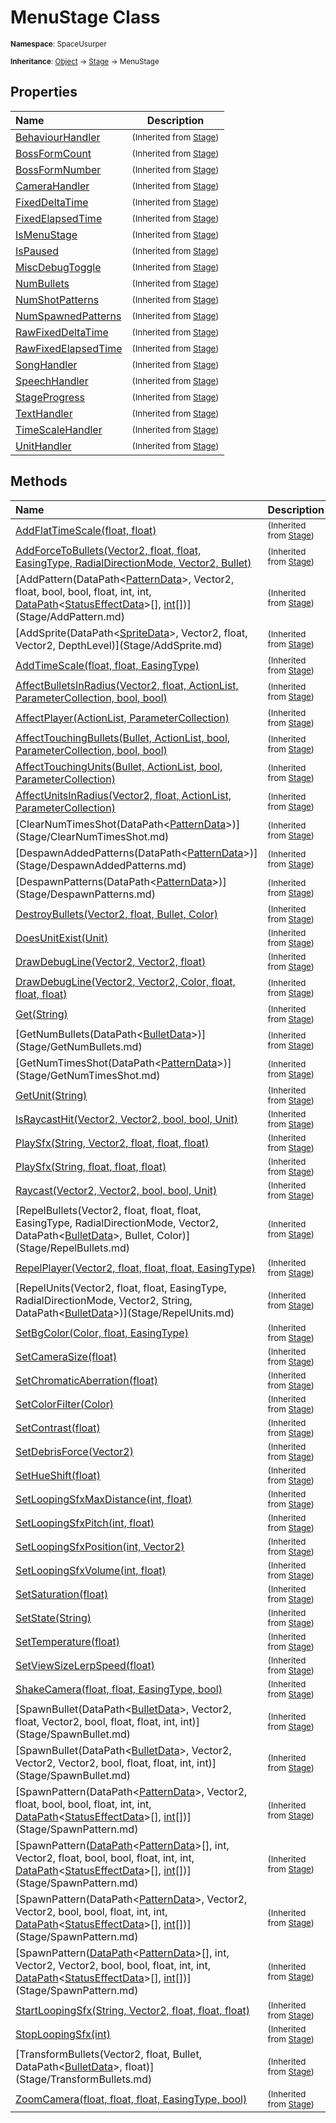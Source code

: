 # MenuStage Class

<small>**Namespace**: SpaceUsurper</small>

<small>**Inheritance**: [Object](https://docs.microsoft.com/en-us/dotnet/api/system.object?view=netframework-4.5) → [Stage](Stage.md) → MenuStage</small>

## Properties

<div markdown="1" class="member-table">

| Name | Description |
| :--- | ----------- |
| [BehaviourHandler](Stage/BehaviourHandler.md) | <small>(Inherited from [Stage](Stage.md))</small> | 
| [BossFormCount](Stage/BossFormCount.md) | <small>(Inherited from [Stage](Stage.md))</small> | 
| [BossFormNumber](Stage/BossFormNumber.md) | <small>(Inherited from [Stage](Stage.md))</small> | 
| [CameraHandler](Stage/CameraHandler.md) | <small>(Inherited from [Stage](Stage.md))</small> | 
| [FixedDeltaTime](Stage/FixedDeltaTime.md) | <small>(Inherited from [Stage](Stage.md))</small> | 
| [FixedElapsedTime](Stage/FixedElapsedTime.md) | <small>(Inherited from [Stage](Stage.md))</small> | 
| [IsMenuStage](Stage/IsMenuStage.md) | <small>(Inherited from [Stage](Stage.md))</small> | 
| [IsPaused](Stage/IsPaused.md) | <small>(Inherited from [Stage](Stage.md))</small> | 
| [MiscDebugToggle](Stage/MiscDebugToggle.md) | <small>(Inherited from [Stage](Stage.md))</small> | 
| [NumBullets](Stage/NumBullets.md) | <small>(Inherited from [Stage](Stage.md))</small> | 
| [NumShotPatterns](Stage/NumShotPatterns.md) | <small>(Inherited from [Stage](Stage.md))</small> | 
| [NumSpawnedPatterns](Stage/NumSpawnedPatterns.md) | <small>(Inherited from [Stage](Stage.md))</small> | 
| [RawFixedDeltaTime](Stage/RawFixedDeltaTime.md) | <small>(Inherited from [Stage](Stage.md))</small> | 
| [RawFixedElapsedTime](Stage/RawFixedElapsedTime.md) | <small>(Inherited from [Stage](Stage.md))</small> | 
| [SongHandler](Stage/SongHandler.md) | <small>(Inherited from [Stage](Stage.md))</small> | 
| [SpeechHandler](Stage/SpeechHandler.md) | <small>(Inherited from [Stage](Stage.md))</small> | 
| [StageProgress](Stage/StageProgress.md) | <small>(Inherited from [Stage](Stage.md))</small> | 
| [TextHandler](Stage/TextHandler.md) | <small>(Inherited from [Stage](Stage.md))</small> | 
| [TimeScaleHandler](Stage/TimeScaleHandler.md) | <small>(Inherited from [Stage](Stage.md))</small> | 
| [UnitHandler](Stage/UnitHandler.md) | <small>(Inherited from [Stage](Stage.md))</small> | 

</div>

## Methods

<div markdown="1" class="member-table">

| Name | Description |
| :--- | ----------- |
| [AddFlatTimeScale(float, float)](Stage/AddFlatTimeScale.md) | <small>(Inherited from [Stage](Stage.md))</small> | 
| [AddForceToBullets(Vector2, float, float, EasingType, RadialDirectionMode, Vector2, Bullet)](Stage/AddForceToBullets.md) | <small>(Inherited from [Stage](Stage.md))</small> | 
| [AddPattern(DataPath&lt;[PatternData](PatternData.md)&gt;, Vector2, float, bool, bool, float, int, int, [DataPath](DataPath-1.md)&lt;[StatusEffectData](StatusEffectData.md)&gt;[], [int](https://docs.microsoft.com/en-us/dotnet/api/system.int32?view=netframework-4.5)[])](Stage/AddPattern.md) | <small>(Inherited from [Stage](Stage.md))</small> | 
| [AddSprite(DataPath&lt;[SpriteData](SpriteData.md)&gt;, Vector2, float, Vector2, DepthLevel)](Stage/AddSprite.md) | <small>(Inherited from [Stage](Stage.md))</small> | 
| [AddTimeScale(float, float, EasingType)](Stage/AddTimeScale.md) | <small>(Inherited from [Stage](Stage.md))</small> | 
| [AffectBulletsInRadius(Vector2, float, ActionList, ParameterCollection, bool, bool)](Stage/AffectBulletsInRadius.md) | <small>(Inherited from [Stage](Stage.md))</small> | 
| [AffectPlayer(ActionList, ParameterCollection)](Stage/AffectPlayer.md) | <small>(Inherited from [Stage](Stage.md))</small> | 
| [AffectTouchingBullets(Bullet, ActionList, bool, ParameterCollection, bool, bool)](Stage/AffectTouchingBullets.md) | <small>(Inherited from [Stage](Stage.md))</small> | 
| [AffectTouchingUnits(Bullet, ActionList, bool, ParameterCollection)](Stage/AffectTouchingUnits.md) | <small>(Inherited from [Stage](Stage.md))</small> | 
| [AffectUnitsInRadius(Vector2, float, ActionList, ParameterCollection)](Stage/AffectUnitsInRadius.md) | <small>(Inherited from [Stage](Stage.md))</small> | 
| [ClearNumTimesShot(DataPath&lt;[PatternData](PatternData.md)&gt;)](Stage/ClearNumTimesShot.md) | <small>(Inherited from [Stage](Stage.md))</small> | 
| [DespawnAddedPatterns(DataPath&lt;[PatternData](PatternData.md)&gt;)](Stage/DespawnAddedPatterns.md) | <small>(Inherited from [Stage](Stage.md))</small> | 
| [DespawnPatterns(DataPath&lt;[PatternData](PatternData.md)&gt;)](Stage/DespawnPatterns.md) | <small>(Inherited from [Stage](Stage.md))</small> | 
| [DestroyBullets(Vector2, float, Bullet, Color)](Stage/DestroyBullets.md) | <small>(Inherited from [Stage](Stage.md))</small> | 
| [DoesUnitExist(Unit)](Stage/DoesUnitExist.md) | <small>(Inherited from [Stage](Stage.md))</small> | 
| [DrawDebugLine(Vector2, Vector2, float)](Stage/DrawDebugLine.md) | <small>(Inherited from [Stage](Stage.md))</small> | 
| [DrawDebugLine(Vector2, Vector2, Color, float, float, float)](Stage/DrawDebugLine.md) | <small>(Inherited from [Stage](Stage.md))</small> | 
| [Get(String)](Stage/Get.md) | <small>(Inherited from [Stage](Stage.md))</small> | 
| [GetNumBullets(DataPath&lt;[BulletData](BulletData.md)&gt;)](Stage/GetNumBullets.md) | <small>(Inherited from [Stage](Stage.md))</small> | 
| [GetNumTimesShot(DataPath&lt;[PatternData](PatternData.md)&gt;)](Stage/GetNumTimesShot.md) | <small>(Inherited from [Stage](Stage.md))</small> | 
| [GetUnit(String)](Stage/GetUnit.md) | <small>(Inherited from [Stage](Stage.md))</small> | 
| [IsRaycastHit(Vector2, Vector2, bool, bool, Unit)](Stage/IsRaycastHit.md) | <small>(Inherited from [Stage](Stage.md))</small> | 
| [PlaySfx(String, Vector2, float, float, float)](Stage/PlaySfx.md) | <small>(Inherited from [Stage](Stage.md))</small> | 
| [PlaySfx(String, float, float, float)](Stage/PlaySfx.md) | <small>(Inherited from [Stage](Stage.md))</small> | 
| [Raycast(Vector2, Vector2, bool, bool, Unit)](Stage/Raycast.md) | <small>(Inherited from [Stage](Stage.md))</small> | 
| [RepelBullets(Vector2, float, float, float, EasingType, RadialDirectionMode, Vector2, DataPath&lt;[BulletData](BulletData.md)&gt;, Bullet, Color)](Stage/RepelBullets.md) | <small>(Inherited from [Stage](Stage.md))</small> | 
| [RepelPlayer(Vector2, float, float, float, EasingType)](Stage/RepelPlayer.md) | <small>(Inherited from [Stage](Stage.md))</small> | 
| [RepelUnits(Vector2, float, float, EasingType, RadialDirectionMode, Vector2, String, DataPath&lt;[BulletData](BulletData.md)&gt;)](Stage/RepelUnits.md) | <small>(Inherited from [Stage](Stage.md))</small> | 
| [SetBgColor(Color, float, EasingType)](Stage/SetBgColor.md) | <small>(Inherited from [Stage](Stage.md))</small> | 
| [SetCameraSize(float)](Stage/SetCameraSize.md) | <small>(Inherited from [Stage](Stage.md))</small> | 
| [SetChromaticAberration(float)](Stage/SetChromaticAberration.md) | <small>(Inherited from [Stage](Stage.md))</small> | 
| [SetColorFilter(Color)](Stage/SetColorFilter.md) | <small>(Inherited from [Stage](Stage.md))</small> | 
| [SetContrast(float)](Stage/SetContrast.md) | <small>(Inherited from [Stage](Stage.md))</small> | 
| [SetDebrisForce(Vector2)](Stage/SetDebrisForce.md) | <small>(Inherited from [Stage](Stage.md))</small> | 
| [SetHueShift(float)](Stage/SetHueShift.md) | <small>(Inherited from [Stage](Stage.md))</small> | 
| [SetLoopingSfxMaxDistance(int, float)](Stage/SetLoopingSfxMaxDistance.md) | <small>(Inherited from [Stage](Stage.md))</small> | 
| [SetLoopingSfxPitch(int, float)](Stage/SetLoopingSfxPitch.md) | <small>(Inherited from [Stage](Stage.md))</small> | 
| [SetLoopingSfxPosition(int, Vector2)](Stage/SetLoopingSfxPosition.md) | <small>(Inherited from [Stage](Stage.md))</small> | 
| [SetLoopingSfxVolume(int, float)](Stage/SetLoopingSfxVolume.md) | <small>(Inherited from [Stage](Stage.md))</small> | 
| [SetSaturation(float)](Stage/SetSaturation.md) | <small>(Inherited from [Stage](Stage.md))</small> | 
| [SetState(String)](Stage/SetState.md) | <small>(Inherited from [Stage](Stage.md))</small> | 
| [SetTemperature(float)](Stage/SetTemperature.md) | <small>(Inherited from [Stage](Stage.md))</small> | 
| [SetViewSizeLerpSpeed(float)](Stage/SetViewSizeLerpSpeed.md) | <small>(Inherited from [Stage](Stage.md))</small> | 
| [ShakeCamera(float, float, EasingType, bool)](Stage/ShakeCamera.md) | <small>(Inherited from [Stage](Stage.md))</small> | 
| [SpawnBullet(DataPath&lt;[BulletData](BulletData.md)&gt;, Vector2, float, Vector2, bool, float, float, int, int)](Stage/SpawnBullet.md) | <small>(Inherited from [Stage](Stage.md))</small> | 
| [SpawnBullet(DataPath&lt;[BulletData](BulletData.md)&gt;, Vector2, Vector2, Vector2, bool, float, float, int, int)](Stage/SpawnBullet.md) | <small>(Inherited from [Stage](Stage.md))</small> | 
| [SpawnPattern(DataPath&lt;[PatternData](PatternData.md)&gt;, Vector2, float, bool, bool, float, int, int, [DataPath](DataPath-1.md)&lt;[StatusEffectData](StatusEffectData.md)&gt;[], [int](https://docs.microsoft.com/en-us/dotnet/api/system.int32?view=netframework-4.5)[])](Stage/SpawnPattern.md) | <small>(Inherited from [Stage](Stage.md))</small> | 
| [SpawnPattern([DataPath](DataPath-1.md)&lt;[PatternData](PatternData.md)&gt;[], int, Vector2, float, bool, bool, float, int, int, [DataPath](DataPath-1.md)&lt;[StatusEffectData](StatusEffectData.md)&gt;[], [int](https://docs.microsoft.com/en-us/dotnet/api/system.int32?view=netframework-4.5)[])](Stage/SpawnPattern.md) | <small>(Inherited from [Stage](Stage.md))</small> | 
| [SpawnPattern(DataPath&lt;[PatternData](PatternData.md)&gt;, Vector2, Vector2, bool, bool, float, int, int, [DataPath](DataPath-1.md)&lt;[StatusEffectData](StatusEffectData.md)&gt;[], [int](https://docs.microsoft.com/en-us/dotnet/api/system.int32?view=netframework-4.5)[])](Stage/SpawnPattern.md) | <small>(Inherited from [Stage](Stage.md))</small> | 
| [SpawnPattern([DataPath](DataPath-1.md)&lt;[PatternData](PatternData.md)&gt;[], int, Vector2, Vector2, bool, bool, float, int, int, [DataPath](DataPath-1.md)&lt;[StatusEffectData](StatusEffectData.md)&gt;[], [int](https://docs.microsoft.com/en-us/dotnet/api/system.int32?view=netframework-4.5)[])](Stage/SpawnPattern.md) | <small>(Inherited from [Stage](Stage.md))</small> | 
| [StartLoopingSfx(String, Vector2, float, float, float)](Stage/StartLoopingSfx.md) | <small>(Inherited from [Stage](Stage.md))</small> | 
| [StopLoopingSfx(int)](Stage/StopLoopingSfx.md) | <small>(Inherited from [Stage](Stage.md))</small> | 
| [TransformBullets(Vector2, float, Bullet, DataPath&lt;[BulletData](BulletData.md)&gt;, float)](Stage/TransformBullets.md) | <small>(Inherited from [Stage](Stage.md))</small> | 
| [ZoomCamera(float, float, float, EasingType, bool)](Stage/ZoomCamera.md) | <small>(Inherited from [Stage](Stage.md))</small> | 

</div>

